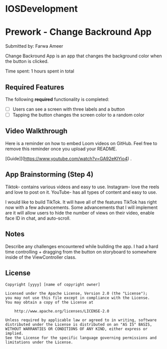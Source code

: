 # IOSDevelopment
# Prework - Change Backround App

Submitted by: Farwa Ameer

Change Backround App is an app that changes the background color when the button is clicked.

Time spent: 1 hours spent in total

## Required Features

The following **required** functionality is completed:

- [ ] Users can see a screen with three labels and a button
- [ ] Tapping the button changes the screen color to a random color
 
## Video Walkthrough

Here is a reminder on how to embed Loom videos on GitHub. Feel free to remove this reminder once you upload your README. 

[Guide]](https://www.youtube.com/watch?v=GA92eKlYio4) .

## App Brainstorming (Step 4)
Tiktok- contains various videos and easy to use.
Instagram- love the reels and love to post on it.
YouTube- has all types of content and easy to use. 

I would like to build TikTok. It will have all of the features TikTok has right now with a few advancements. Some advancements that I will implement are it will allow users to hide the number of views on their video, enable face ID in chat, and auto-scroll.

## Notes

Describe any challenges encountered while building the app.
I had a hard time controlling + dragging from the button on storyboard to somewhere inside of the ViewController class. 

## License

    Copyright [yyyy] [name of copyright owner]

    Licensed under the Apache License, Version 2.0 (the "License");
    you may not use this file except in compliance with the License.
    You may obtain a copy of the License at

        http://www.apache.org/licenses/LICENSE-2.0

    Unless required by applicable law or agreed to in writing, software
    distributed under the License is distributed on an "AS IS" BASIS,
    WITHOUT WARRANTIES OR CONDITIONS OF ANY KIND, either express or implied.
    See the License for the specific language governing permissions and
    limitations under the License.
